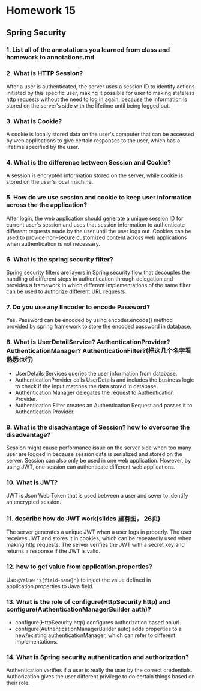 # Homework 15
## Spring Security
### 1. List all of the annotations you learned from class and homework to annotations.md
### 2. What is HTTP Session?
After a user is authenticated, the server uses a session ID to identify actions initiated by this specific user, making it possible for user to making stateless http requests without the need to log in again, because the information is stored on the server's side with the lifetime until being logged out.
### 3. What is Cookie?
A cookie is locally stored data on the user's computer that can be accessed by web applications to give certain responses to the user, which has a lifetime specified by the user.
### 4. What is the difference between Session and Cookie?
A session is encrypted information stored on the server, while cookie is stored on the user's local machine.
### 5. How do we use session and cookie to keep user information across the the application?
After login, the web application should generate a unique session ID for current user's session and uses that session information to authenticate different requests made by the user until the user logs out. Cookies can be used to provide non-secure customized content across web applications when authentication is not necessary.
### 6. What is the spring security filter?
Spring security filters are layers in Spring security flow that decouples the handling of different steps in authentication through delegation and provides a framework in which different implementations of the same filter can be used to authorize different URL requests.
### 7. Do you use any Encoder to encode Password?
Yes. Password can be encoded by using encoder.encode() method provided by spring framework to store the encoded password in database.
### 8. What is UserDetailService? AuthenticationProvider?AuthenticationManager? AuthenticationFilter?(把这⼏个名字看熟悉也⾏)
- UserDetails Services queries the user information from database.
- AuthenticationProvider calls UserDetails and includes the business logic to check if the input matches the data stored in database.
- Authentication Manager delegates the request to Authentication Provider.
- Authentication Filter creates an Authentication Request and passes it to Authentication Provider.
### 9. What is the disadvantage of Session? how to overcome the disadvantage?
Session might cause performance issue on the server side when too many user are logged in because session data is serialized and stored on the server. Session can also only be used in one web application. However, by using JWT, one session can authenticate different web applications.
### 10. What is JWT?
JWT is Json Web Token that is used between a user and sever to identify an encrypted session.
### 11. describe how do JWT work(slides ⾥有图， 26页)
The server generates a unique JWT when a user logs in properly. The user receives JWT and stores it in cookies, which can be repeatedly used when making http requests. The server verifies the JWT with a secret key and returns a response if the JWT is valid.
### 12. how to get value from application.properties?
Use `@Value("${field-name}")` to inject the value defined in application.properties to Java field.
### 13. What is the role of configure(HttpSecurity http) and configure(AuthenticationManagerBuilder auth)?
- configure(HttpSecurity http) configures authorization based on url.
- configure(AuthenticationManagerBuilder auto) adds properties to a new/existing authenticationManager, which can refer to different implementations.
### 14. What is Spring security authentication and authorization?
Authentication verifies if a user is really the user by the correct credentials. Authorization gives the user different privilege to do certain things based on their role.